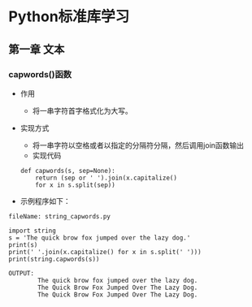 # Python标准库学习
## 第一章 文本
### capwords()函数 
- 作用 
	- 将一串字符首字格式化为大写。
- 实现方式
	- 将一串字符以空格或者以指定的分隔符分隔，然后调用join函数输出
	- 实现代码
	
	```
	def capwords(s, sep=None):
    	return (sep or ' ').join(x.capitalize() 
    	for x in s.split(sep))
	```
- 示例程序如下：

```
fileName: string_capwords.py

import string
s = 'The quick brow fox jumped over the lazy dog.'
print(s)
print(' '.join(x.capitalize() for x in s.split(' ')))
print(string.capwords(s))

OUTPUT:
		The quick brow fox jumped over the lazy dog.
		The Quick Brow Fox Jumped Over The Lazy Dog.
		The Quick Brow Fox Jumped Over The Lazy Dog.
```